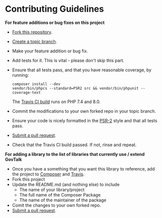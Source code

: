 # Contributing Guidelines

**For feature additions or bug fixes on this project**
* [Fork this repository](https://help.github.com/articles/fork-a-repo).
* [Create a topic branch](http://git-scm.com/book/en/Git-Branching-Branching-Workflows).
* Make your feature addition or bug fix.
* Add tests for it. This is vital - please don't skip this part.
* Ensure that all tests pass, and that you have reasonable coverage, by running:

    ```
    composer install --dev
    vendor/bin/phpcs --standard=PSR2 src && vendor/bin/phpunit --coverage-text
    ```

    The [Travis CI build](https://travis-ci.org/thebiggive/php-govtalk) runs on PHP 7.4 and 8.0.

* Commit the modifications to your own forked repo in your topic branch.
* Ensure your code is nicely formatted in the [PSR-2](https://github.com/php-fig/fig-standards/blob/master/accepted/PSR-2-coding-style-guide.md)
  style and that all tests pass.
* [Submit a pull request](https://help.github.com/articles/using-pull-requests).
* Check that the Travis CI build passed. If not, rinse and repeat.

**For adding a library to the list of libraries that currently use / extend GovTalk**
* Once you have a something that you want this library to reference,
  add the project to [Composer](http://getcomposer.org/) and [Travis](http://travis-ci.org).
* Fork this project
* Update the README.md (and nothing else) to include
  - The name of your library/project
  - The full name of the Composer Package
  - The name of the maintainer of the package
* Comit the changes to your own forked repo.
* [Submit a pull request](https://help.github.com/articles/using-pull-requests).
